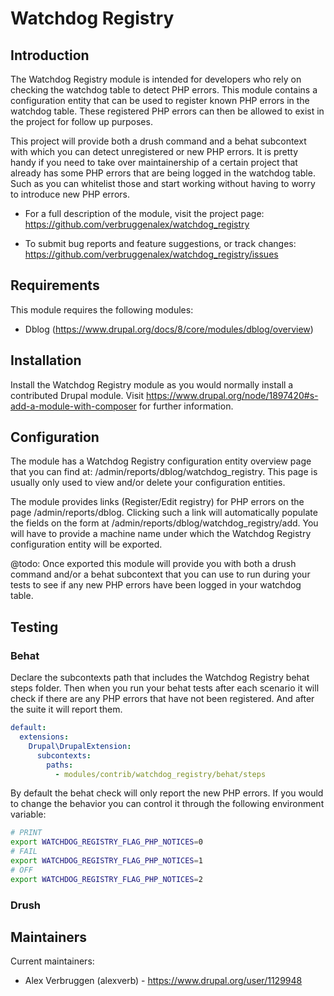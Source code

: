 # Watchdog Registry

## Introduction

The Watchdog Registry module is intended for developers who rely on checking the
watchdog table to detect PHP errors. This module contains a configuration entity
that can be used to register known PHP errors in the watchdog table. These
registered PHP errors can then be allowed to exist in the project for follow up
purposes.

This project will provide both a drush command and a behat subcontext with which
you can detect unregistered or new PHP errors. It is pretty handy if you need to
take over maintainership of a certain project that already has some PHP errors
that are being logged in the watchdog table. Such as you can whitelist those and
start working without having to worry to introduce new PHP errors.

 * For a full description of the module, visit the project page:
   https://github.com/verbruggenalex/watchdog_registry

 * To submit bug reports and feature suggestions, or track changes:
   https://github.com/verbruggenalex/watchdog_registry/issues

## Requirements

   This module requires the following modules:

 * Dblog (https://www.drupal.org/docs/8/core/modules/dblog/overview)

## Installation

Install the Watchdog Registry module as you would normally install a contributed
Drupal module. Visit https://www.drupal.org/node/1897420#s-add-a-module-with-composer
for further information.

## Configuration

The module has a Watchdog Registry configuration entity overview page that you
can find at: /admin/reports/dblog/watchdog_registry. This page is usually only
used to view and/or delete your configuration entities.

The module provides links (Register/Edit registry) for PHP errors on the page
/admin/reports/dblog. Clicking such a link will automatically populate the
fields on the form at /admin/reports/dblog/watchdog_registry/add. You will have
to provide a machine name under which the Watchdog Registry configuration entity
will be exported.

@todo:
Once exported this module will provide you with both a drush command and/or a
behat subcontext that you can use to run during your tests to see if any new
PHP errors have been logged in your watchdog table.

## Testing

### Behat

Declare the subcontexts path that includes the Watchdog Registry behat steps
folder. Then when you run your behat tests after each scenario it will check if
there are any PHP errors that have not been registered. And after the suite it
will report them.

```yaml
default:
  extensions:
    Drupal\DrupalExtension:
      subcontexts:
        paths:
          - modules/contrib/watchdog_registry/behat/steps
```

By default the behat check will only report the new PHP errors. If you would
to change the behavior you can control it through the following environment
variable:

```bash
# PRINT
export WATCHDOG_REGISTRY_FLAG_PHP_NOTICES=0
# FAIL
export WATCHDOG_REGISTRY_FLAG_PHP_NOTICES=1
# OFF
export WATCHDOG_REGISTRY_FLAG_PHP_NOTICES=2
```

### Drush

## Maintainers

Current maintainers:
 * Alex Verbruggen (alexverb) - https://www.drupal.org/user/1129948
